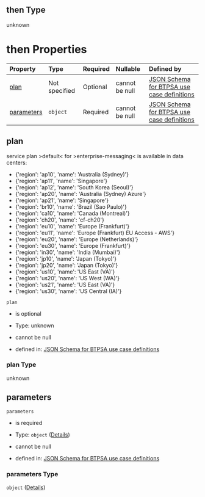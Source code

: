 ## then Type

unknown

# then Properties

| Property                  | Type          | Required | Nullable       | Defined by                                                                                                                                                                                                                                                  |
| :------------------------ | :------------ | :------- | :------------- | :---------------------------------------------------------------------------------------------------------------------------------------------------------------------------------------------------------------------------------------------------------- |
| [plan](#plan)             | Not specified | Optional | cannot be null | [JSON Schema for BTPSA use case definitions](btpsa-usecase-properties-services-items-allof-1-then-allof-39-then-allof-0-then-properties-plan.md "undefined#/properties/services/items/allOf/1/then/allOf/39/then/allOf/0/then/properties/plan")             |
| [parameters](#parameters) | `object`      | Required | cannot be null | [JSON Schema for BTPSA use case definitions](btpsa-usecase-properties-services-items-allof-1-then-allof-39-then-allof-0-then-properties-parameters.md "undefined#/properties/services/items/allOf/1/then/allOf/39/then/allOf/0/then/properties/parameters") |

## plan

service plan >default< for >enterprise-messaging< is available in data centers:

*   {'region': 'ap10', 'name': 'Australia (Sydney)'}
*   {'region': 'ap11', 'name': 'Singapore'}
*   {'region': 'ap12', 'name': 'South Korea (Seoul)'}
*   {'region': 'ap20', 'name': 'Australia (Sydney) Azure'}
*   {'region': 'ap21', 'name': 'Singapore'}
*   {'region': 'br10', 'name': 'Brazil (Sao Paulo)'}
*   {'region': 'ca10', 'name': 'Canada (Montreal)'}
*   {'region': 'ch20', 'name': 'cf-ch20'}
*   {'region': 'eu10', 'name': 'Europe (Frankfurt)'}
*   {'region': 'eu11', 'name': 'Europe (Frankfurt) EU Access - AWS'}
*   {'region': 'eu20', 'name': 'Europe (Netherlands)'}
*   {'region': 'eu30', 'name': 'Europe (Frankfurt)'}
*   {'region': 'in30', 'name': 'India (Mumbai)'}
*   {'region': 'jp10', 'name': 'Japan (Tokyo)'}
*   {'region': 'jp20', 'name': 'Japan (Tokyo)'}
*   {'region': 'us10', 'name': 'US East (VA)'}
*   {'region': 'us20', 'name': 'US West (WA)'}
*   {'region': 'us21', 'name': 'US East (VA)'}
*   {'region': 'us30', 'name': 'US Central (IA)'}

`plan`

*   is optional

*   Type: unknown

*   cannot be null

*   defined in: [JSON Schema for BTPSA use case definitions](btpsa-usecase-properties-services-items-allof-1-then-allof-39-then-allof-0-then-properties-plan.md "undefined#/properties/services/items/allOf/1/then/allOf/39/then/allOf/0/then/properties/plan")

### plan Type

unknown

## parameters



`parameters`

*   is required

*   Type: `object` ([Details](btpsa-usecase-properties-services-items-allof-1-then-allof-39-then-allof-0-then-properties-parameters.md))

*   cannot be null

*   defined in: [JSON Schema for BTPSA use case definitions](btpsa-usecase-properties-services-items-allof-1-then-allof-39-then-allof-0-then-properties-parameters.md "undefined#/properties/services/items/allOf/1/then/allOf/39/then/allOf/0/then/properties/parameters")

### parameters Type

`object` ([Details](btpsa-usecase-properties-services-items-allof-1-then-allof-39-then-allof-0-then-properties-parameters.md))
